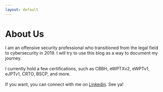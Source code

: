 ```yaml
---
layout: default
---
```


# About Us

I am an offensive security professional who transitioned from the legal field to cybersecurity in 2019. I will try to use this blog as a way to document my journey.<br><br>
I currently hold a few certifications, such as CBBH, eWPTXv2, eWPTv1, eJPTv1, CRTO, BSCP, and more.<br><br>
If you want, you can connect with me on <a href="https://linkedin.com/in/julio-cfa">Linkedin</a>. See ya!
